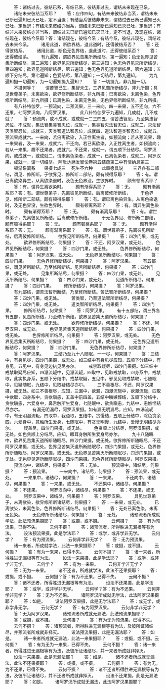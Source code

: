<!-- { "loadSidebar": true } -->
　　答：诸结过去，彼结已系，有结已系，彼结非过去，谓结未来现在已系。
　　诸结未来彼结当系耶？
　　答：应作四句，有结未来彼结非当系，谓结未来已断已遍知已灭已吐，定不当退；有结当系彼结非未来，谓结过去已断已遍知已灭已吐，定当退；有结未来彼结亦当系，谓结未来已断已遍知已灭已吐，定当退；有结非未来彼结亦非当系，谓结过去已断已遍知已灭已吐，定不当退，及现在结，诸结现在，彼结今系耶？答：诸结现在，彼结今系；有结今系，彼结非现在，谓结过去未来今系。
　　诸用此道，断欲界结，退此道时，还得彼结系否？
　　答：还得彼结系。
　　诸用此道，断色无色界结，退此道时，还得彼结系否？
　　答：还得彼结系。
　　有九遍知，谓欲界见苦集所断结尽，第一遍知；色无色界见苦集所断结尽，第二遍知；欲界见灭所断结尽，第三遍知；色无色界见灭所断结尽，第四遍知；欲界见道所断结尽，第五遍知；色无色界见道所断结尽，第六遍知；五顺下分结尽，第七遍知；色爱结尽，第八遍知；一切结尽，第九遍知。
　　为九遍知摄一切遍知，为一切遍知摄九遍知？
　　答：一切摄九，非九摄一切。
　　不摄何等？
　　谓苦智已生，集智未生，三界见苦所断结尽，非九所摄；具见世尊弟子，未离欲染，欲界修所断结尽，非九所摄；已离欲染，未离色染，色界修所断结尽，非九所摄；已离色染，未离无色染，无色界修所断结尽，非九所摄。
　　有八补特伽罗，一预流向，二预流果，三一来向，四一来果，五不还向，六不还果，七阿罗汉向，八阿罗汉果。
　　此八补特伽罗于九遍知，几成就，几不成就？
　　答：预流向，或不成就，或成就一二三四五，谓苦法智忍，乃至集法智忍位，不成就，集法智集类智忍位，成就一，集类智灭法智忍位，成就二，灭法智灭类智忍位，成就三，灭类智道法智忍位，成就四，道法智道类智忍位，成就五。预流果成就六。一来向，若倍离欲染，入正性离生者，如预流向；若从预流果，趣一来果者，及一来果，成就六。不还向，若已离欲染，入正性离生者，如预流向；若从一来果，趣不还果者，成就六。不还果，成就一，谓五顺下分结尽。阿罗汉向，或成就一，或成就二，谓未离色染者，成就一，已离色染者，成就二。阿罗汉果，成就一，谓一切结尽。
阿毗达磨发智论卷第五结蕴第二中有情纳息第三
　　顿渐系离系　　果摄七成三
　死生不六种　　此章愿具说
　　三界各有二部结，谓见、修所断。于欲界见、修所断二部结，颇有顿得系耶？
　　答：有。谓已离欲染异生，从离欲染退时，及色无色界没，生欲界时。
　　颇有顿离系耶？
　　答：有。谓异生离欲染时。
　　颇有渐得系耶？
　　答：无。
　　颇有渐离系耶？答：有。谓世尊弟子，先离彼见所断结，后离彼修所断结，
　　于色界见、修所断二部结，颇有顿得系耶？
　　答：有。谓已离色染异生，从离色染退时，及无色界没，生欲色界时。
　　颇有顿离系耶？
　　答：有。谓异生离色染时。
　　颇有渐得系耶？
　　答：无。
　　颇有渐离系耶？
　　答：有。谓世尊弟子，先离彼见所断结，后离彼修所断结。
　　于无色界见、修所断二部结，颇有顿得系耶？
　　答：无。
　　颇有顿离系耶？
　　答：无。
　　颇有渐得系耶？答：无。
　　颇有渐离系耶？
　　答：有。谓世尊弟子，先离彼见所断结，后离彼修所断结。
　　欲界见所断结尽，何果摄？
　　答：四沙门果，或无处。
　　欲界修所断结尽，何果摄？
　　答：不还、阿罗汉果，或无处。
　　色界见所断结尽，何果摄？
　　答：四沙门果，或无处。
　　色界修所断结尽，何果摄？
　　答：阿罗汉果，或无处。
　　无色界见所断结尽，何果摄？
　　答：四沙门果。
　　无色界修所断结尽，何果摄？
　　答：阿罗汉果。
　　有五部结，谓见苦所断结，乃至修所断结。见苦所断结尽，何果摄？
　　答：四沙门果，或无处。
　　见集所断结尽，何果摄？
　　答：四沙门果，或无处。
　　见灭所断结尽，何果摄？
　　答：四沙门果，或无处。
　　见道所断结尽，何果摄？
　　答：四沙门果。
　　修所断结尽，何果摄？
　　答：阿罗汉果。
　　有九部结，谓苦法智所断结，乃至修所断结。苦法智所断结尽，何果摄？
　　答：四沙门果，或无处。
　　苦类智，乃至道法智所断结尽，何果摄？
　　答：四沙门果，或无处。
　　道类智所断结尽，何果摄？
　　答：四沙门果。
　　修所断结尽，何果摄？
　　答：阿罗汉果。
　　有十五部结，谓三界各有五部，见苦所断结，乃至修所断结。欲界见苦集灭道所断结尽，何果摄？
　　答：四沙门果，或无处。
　　欲界修所断结尽，何果摄？
　　答：不还、阿罗汉果，或无处。
　　色界见苦集灭道所断结尽，何果摄？
　　答：四沙门果，或无处。
　　色界修所断结尽，何果摄？
　　答：阿罗汉果，或无处。
　　无色界见苦集灭所断结尽，何果摄？
　　答：四沙门果，或无处。
　　无色界见道所断结尽，何果摄？
　　答：四沙门果。
　　无色界修所断结尽，何果摄？
　　答：阿罗汉果。
　　三结乃至九十八随眠，一一尽，何果摄？
　　答：三结中，有身见尽，四沙门果摄，或无处。如三结中有身见尽应知，五顺下分结中，有身见，五见中，有身见边执见尽亦尔。
　　戒禁取疑尽，四沙门果摄。如三结中戒禁取疑尽应知，四瀑流轭中，见瀑流轭，四取中，见取戒禁取，四身系中，戒禁取，此实执身系，五顺下分结中，戒禁取疑，五见中，邪见见取戒禁取，七随眠中，见疑随眠，九结中，见取疑结尽亦尔。
　　三不善根尽，不还、阿罗汉果摄，或无处。如三不善根尽，应知，三漏中，欲漏，四瀑流轭中，欲瀑流轭，四取中欲取，四身系中，贪欲瞋恚，五盖中前四盖，五结中瞋嫉悭结，五顺下分结中，贪欲瞋恚，六爱身中，鼻舌触所生爱身，七随眠中，欲贪瞋恚，九结中，恚嫉悭结尽亦尔。
　　有漏无明漏尽，阿罗汉果摄。如有漏无明漏尽，应知，四瀑流轭中，有无明瀑流轭，四取中，我语取，五结中，贪慢结，五顺上分结中，除色贪余四，六爱身中，意触所生爱身，七随眠中，有贪无明慢，九结中，爱慢无明结尽亦尔。
　　疑盖尽，四沙门果摄，或无处。
　　色贪顺上分结尽，阿罗汉果摄，或无处。如色贪顺上分结尽，应知，眼耳身触所生爱身尽亦尔。
　　九十八随眠中，欲界见苦集灭道所断随眠尽，四沙门果摄，或无处。欲界修所断随眠尽，不还阿罗汉果摄，或无处。色界见苦集灭道所断随眠尽，四沙门果摄，或无处。色界修所断随眠尽，阿罗汉果摄，或无处。无色界见苦集灭所断随眠尽，四沙门果摄，或无处。无色界见道所断随眠尽，四沙门果摄。无色界修所断随眠尽，阿罗汉果摄。
　　预流向中，诸结尽，何果摄？
　　答：无处。
　　预流果中，诸结尽，何果摄？
　　答：预流果。
　　一来向中，诸结尽，何果摄？
　　答：预流果，或无处。
　　一来果中，诸结尽，何果摄？
　　答：一来果。
　　不还向中，诸结尽，何果摄？
　　答：一来果，或无处。
　　不还果中，诸结尽，何果摄？
　　答：不还果。
　　阿罗汉向中，诸结尽，何果摄？
　　答：不还果，或无处。
　　阿罗汉果中，诸结尽，何果摄？
　　答：阿罗汉果。
　　具见世尊弟子，未离欲染，欲界修所断诸结尽，何果摄？
　　答：一来果，或无处。
　　已离欲染，未离色染，色界修所断诸结尽，何果摄？
　　答：无处已离色染，未离无色染。
　　无色修所断诸结尽，何果摄？
　　答：无处。
　　诸预流者所成就学法，此法预流果摄耶？
　　答：或摄，或不摄。
　　云何摄？
　　答：有为预流果，已得不失。
　　云何不摄？
　　答：诸预流者，所得胜进无漏根等有为法。
　　设法预流果摄，此是学法耶？
　　答：或学，或非学非无学。
　　云何学？
　　答：有为预流果。
　　云何非学非无学？
　　答：无为预流果。
　　诸一来者，所成就学法，此法一来果摄耶？
　　答：或摄，或不摄。
　　云何摄？
　　答：有为一来果，已得不失。
　　云何不摄？
　　答：诸一来者，所得胜进无漏根等有为法。
　　设法一来果摄，此是学法耶？
　　答：或学，或非学非无学。
　　云何学？
　　答：有为一来果。
　　云何非学非无学？
　　答：无为一来果。
　　诸不还者，所成就学法，此法不还果摄耶？
　　答：或摄，或不摄。
　　云何摄？答：有为不还果，已得不失。
　　云何不摄？
　　答：诸不还者，所得胜进无漏根等有为法。
　　设法不还果摄，此是学法耶？
　　答：或学，或非学非无学。
　　云何学？答：有为不还果。
　　云何非学非无学？
　　答：无为不还果。
　　诸阿罗汉所成就无学法，此法阿罗汉果摄耶？
　　答：如是。
　　设法阿罗汉果摄，此是无学法耶？
　　答：或无学，或非学非无学。
　　云何无学？
　　答：有为阿罗汉果。
　　云何非学非无学？
　　答：无为阿罗汉果。
　　诸预流者所成就无漏法，此法预流果摄耶？
　　答：或摄，或不摄。
　　云何摄？
　　答：有为无为预流果，已得不失。
　　云何不摄？
　　答：诸预流者，所得胜进无漏根等有为法，及彼所证诸结尽，并预流者所成就非择灭。
　　设法预流果摄，此是无漏法耶？
　　答：如是。
　　诸一来者所成就无漏法，此法一来果摄耶？
　　答：或摄，或不摄。云何摄？
　　答：有为无为一来果，已得不失。
　　云何不摄？
　　答：诸一来者，所得胜进无漏根等有为法，及彼所证诸结尽，并一来者所成就非择灭。
　　设法一来果摄，此是无漏法耶？
　　答：如是。
　　诸不还者所成就无漏法，此法不还果摄耶？
　　答：或摄，或不摄。
　　云何摄？
　　答：有为无，为不还果，已得不失。
　　云何不摄？
　　答：诸不还者所得胜进无漏根等有为法，及彼所证诸结尽，并不还者所成就非择灭。
　　设法不还果摄，此是无漏法耶？
　　答：如是。
　　诸阿罗汉所成就无漏法，此法阿罗汉果摄耶？
